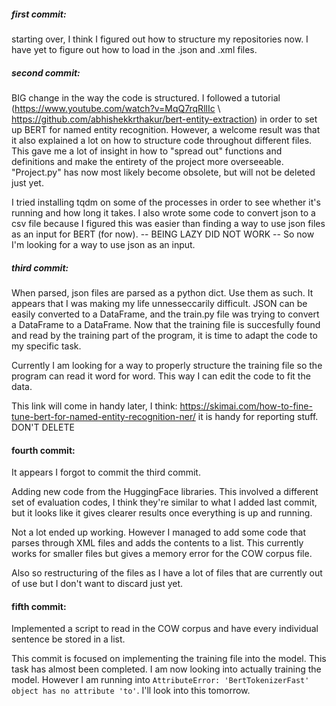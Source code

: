 ##### first commit:
starting over, I think I figured out how to structure my repositories now. I have yet to figure out how to load in the .json and .xml files.

##### second commit:
BIG change in the way the code is structured. I followed a tutorial (https://www.youtube.com/watch?v=MqQ7rqRllIc \ https://github.com/abhishekkrthakur/bert-entity-extraction) in order to set up BERT for named entity recognition. However, a welcome result was that it also explained a lot on how to structure code throughout different files. This gave me a lot of insight in how to "spread out" functions and definitions and make the entirety of the project more overseeable. "Project.py" has now most likely become obsolete, but will not be deleted just yet.

I tried installing tqdm on some of the processes in order to see whether it's running and how long it takes. I also wrote some code to convert json to a csv file because I figured this was easier than finding a way to use json files as an input for BERT (for now). -- BEING LAZY DID NOT WORK -- So now I'm looking for a way to use json as an input.

##### third commit:
When parsed, json files are parsed as a python dict. Use them as such. It appears that I was making my life unnesseccarily difficult. JSON can be easily converted to a DataFrame, and the train.py file was trying to convert a DataFrame to a DataFrame. Now that the training file is succesfully found and read by the training part of the program, it is time to adapt the code to my specific task.

Currently I am looking for a way to properly structure the training file so the program can read it word for word. This way I can edit the code to fit the data.

This link will come in handy later, I think: https://skimai.com/how-to-fine-tune-bert-for-named-entity-recognition-ner/ it is handy for reporting stuff. DON'T DELETE 

#### fourth commit:
It appears I forgot to commit the third commit.

Adding new code from the HuggingFace libraries. This involved a different set of evaluation codes, I think they're similar to what I added last commit, but it looks like it gives clearer results once everything is up and running.

Not a lot ended up working. However I managed to add some code that parses through XML files and adds the contents to a list. This currently works for smaller files but gives a memory error for the COW corpus file.

Also so restructuring of the files as I have a lot of files that are currently out of use but I don't want to discard just yet.


#### fifth commit:
Implemented a script to read in the COW corpus and have every individual sentence be stored in a list.

This commit is focused on implementing the training file into the model. This task has almost been completed. I am now looking into actually training the model. However I am running into ```AttributeError: 'BertTokenizerFast' object has no attribute 'to'```. I'll look into this tomorrow.
